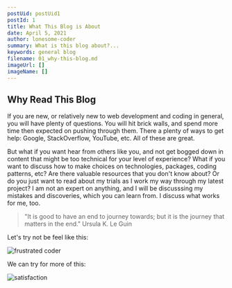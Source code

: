 ```yaml
---
postUid: postUid1
postId: 1
title: What This Blog is About
date: April 5, 2021
author: lonesome-coder
summary: What is this blog about?...
keywords: general blog
filename: 01_why-this-blog.md
imageUrl: []
imageName: []
---
```


## Why Read This Blog

If you are new, or relatively new to web development and coding in general, you will have plenty of questions. You will hit brick walls, and spend more time then expected on pushing through them. There a plenty of ways to get help: Google, StackOverflow, YouTube, etc. All of these are great.

But what if you want hear from others like you, and not get bogged down in content that might be too technical for your level of experience? What if you want to discuss how to make choices on technologies, packages, coding patterns, etc? Are there valuable resources that you don't know about? Or do you just want to read about my trials as I work my way through my latest project? I am not an expert on anything, and I will be discusssing my mistakes and discoveries, which you can learn from. I discuss what works for me, too.

> "It is good to have an end to journey towards; but it is the journey that matters in the end."
> Ursula K. Le Guin

Let's try not be feel like this:

![frustrated coder]()

We can try for more of this:

![satisfaction]()
